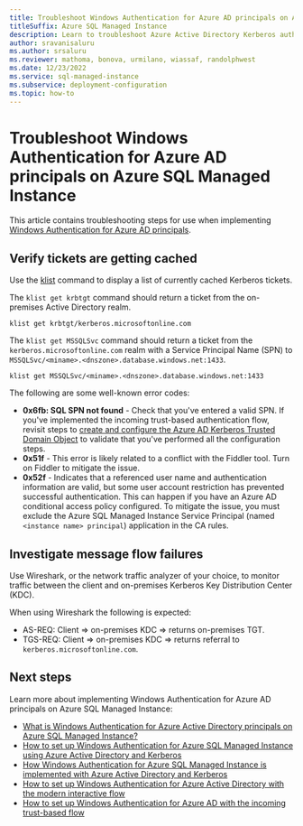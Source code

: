 ```yaml
---
title: Troubleshoot Windows Authentication for Azure AD principals on Azure SQL Managed Instance
titleSuffix: Azure SQL Managed Instance
description: Learn to troubleshoot Azure Active Directory Kerberos authentication for Azure SQL Managed Instance.
author: sravanisaluru
ms.author: srsaluru
ms.reviewer: mathoma, bonova, urmilano, wiassaf, randolphwest
ms.date: 12/23/2022
ms.service: sql-managed-instance
ms.subservice: deployment-configuration
ms.topic: how-to
---
```

# Troubleshoot Windows Authentication for Azure AD principals on Azure SQL Managed Instance

This article contains troubleshooting steps for use when implementing [Windows Authentication for Azure AD principals](winauth-azuread-overview.md).

## Verify tickets are getting cached

Use the [klist](/windows-server/administration/windows-commands/klist) command to display a list of currently cached Kerberos tickets.

The `klist get krbtgt` command should return a ticket from the on-premises Active Directory realm.

```dos
klist get krbtgt/kerberos.microsoftonline.com
```

The `klist get MSSQLSvc` command should return a ticket from the `kerberos.microsoftonline.com` realm with a Service Principal Name (SPN) to `MSSQLSvc/<miname>.<dnszone>.database.windows.net:1433`.

```dos
klist get MSSQLSvc/<miname>.<dnszone>.database.windows.net:1433
```

The following are some well-known error codes:

- **0x6fb: SQL SPN not found** - Check that you've entered a valid SPN. If you've implemented the incoming trust-based authentication flow, revisit steps to [create and configure the Azure AD Kerberos Trusted Domain Object](winauth-azuread-setup-incoming-trust-based-flow.md#create-and-configure-the-azure-ad-kerberos-trusted-domain-object) to validate that you've performed all the configuration steps.
- **0x51f** - This error is likely related to a conflict with the Fiddler tool. Turn on Fiddler to mitigate the issue.
- **0x52f** - Indicates that a referenced user name and authentication information are valid, but some user account restriction has prevented successful authentication. This can happen if you have an Azure AD conditional access policy configured. To mitigate the issue, you must exclude the Azure SQL Managed Instance Service Principal (named `<instance name> principal`) application in the CA rules.

## Investigate message flow failures

Use Wireshark, or the network traffic analyzer of your choice, to monitor traffic between the client and on-premises Kerberos Key Distribution Center (KDC).

When using Wireshark the following is expected:

- AS-REQ: Client => on-premises KDC => returns on-premises TGT.
- TGS-REQ: Client => on-premises KDC => returns referral to `kerberos.microsoftonline.com`.

## Next steps

Learn more about implementing Windows Authentication for Azure AD principals on Azure SQL Managed Instance:

- [What is Windows Authentication for Azure Active Directory principals on Azure SQL Managed Instance?](winauth-azuread-overview.md)
- [How to set up Windows Authentication for Azure SQL Managed Instance using Azure Active Directory and Kerberos](winauth-azuread-setup.md)
- [How Windows Authentication for Azure SQL Managed Instance is implemented with Azure Active Directory and Kerberos](winauth-implementation-aad-kerberos.md)
- [How to set up Windows Authentication for Azure Active Directory with the modern interactive flow](winauth-azuread-setup-modern-interactive-flow.md)
- [How to set up Windows Authentication for Azure AD with the incoming trust-based flow](winauth-azuread-setup-incoming-trust-based-flow.md)
